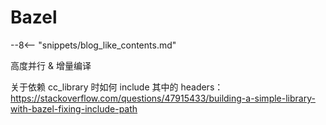 # Bazel

--8<-- "snippets/blog_like_contents.md"

高度并行 & 增量编译

关于依赖 cc_library 时如何 include 其中的 headers：https://stackoverflow.com/questions/47915433/building-a-simple-library-with-bazel-fixing-include-path
